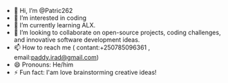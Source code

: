   - 👋 Hi, I’m @Patric262
- 👀 I’m interested in coding 
- 🌱 I’m currently learning ALX.
- 💞️ I’m looking to collaborate on open-source projects, coding challenges, and innovative software development ideas.
- 📫 How to reach me ( contant:+250785096361 , email:paddy.irad@gmail.com)
- 😄 Pronouns: He/him 
- ⚡ Fun fact: I'am love brainstorming creative ideas!


<!---
Patric262/Patric262 is a ✨ special ✨ repository because its `README.md` (this file) appears on your GitHub profile.
You can click the Preview link to take a look at your changes.
--->
